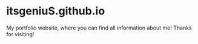 # itsgeniuS.github.io
My portfolio website, where you can find all information about me!
Thanks for visiting!
